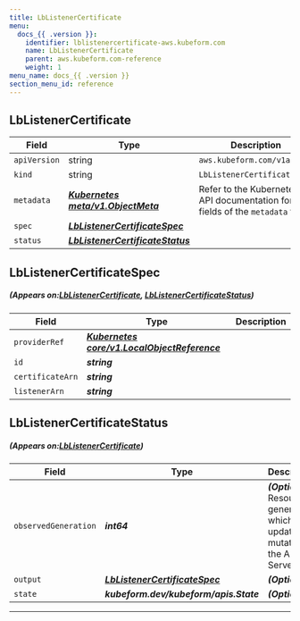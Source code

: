 ```yaml
---
title: LbListenerCertificate
menu:
  docs_{{ .version }}:
    identifier: lblistenercertificate-aws.kubeform.com
    name: LbListenerCertificate
    parent: aws.kubeform.com-reference
    weight: 1
menu_name: docs_{{ .version }}
section_menu_id: reference
---
```


## LbListenerCertificate
| Field | Type | Description |
| ------ | ----- | ----------- |
| `apiVersion` | string | `aws.kubeform.com/v1alpha1` |
|    `kind` | string | `LbListenerCertificate` |
| `metadata` | ***[Kubernetes meta/v1.ObjectMeta](https://kubernetes.io/docs/reference/generated/kubernetes-api/v1.13/#objectmeta-v1-meta)***|Refer to the Kubernetes API documentation for the fields of the `metadata` field.|
| `spec` | ***[LbListenerCertificateSpec](#LbListenerCertificateSpec)***||
| `status` | ***[LbListenerCertificateStatus](#LbListenerCertificateStatus)***||
## LbListenerCertificateSpec
##### (Appears on:[LbListenerCertificate](#LbListenerCertificate), [LbListenerCertificateStatus](#LbListenerCertificateStatus))
| Field | Type | Description |
| ------ | ----- | ----------- |
| `providerRef` | ***[Kubernetes core/v1.LocalObjectReference](https://kubernetes.io/docs/reference/generated/kubernetes-api/v1.13/#localobjectreference-v1-core)***||
| `id` | ***string***||
| `certificateArn` | ***string***||
| `listenerArn` | ***string***||
## LbListenerCertificateStatus
##### (Appears on:[LbListenerCertificate](#LbListenerCertificate))
| Field | Type | Description |
| ------ | ----- | ----------- |
| `observedGeneration` | ***int64***| ***(Optional)*** Resource generation, which is updated on mutation by the API Server.|
| `output` | ***[LbListenerCertificateSpec](#LbListenerCertificateSpec)***| ***(Optional)*** |
| `state` | ***kubeform.dev/kubeform/apis.State***| ***(Optional)*** |
---
